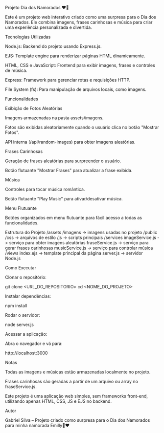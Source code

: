 Projeto Dia dos Namorados ❤️🎉

Este é um projeto web interativo criado como uma surpresa para o Dia dos Namorados. Ele combina imagens, frases carinhosas e música para criar uma experiência personalizada e divertida.

Tecnologias Utilizadas

Node.js: Backend do projeto usando Express.js.

EJS: Template engine para renderizar páginas HTML dinamicamente.

HTML, CSS e JavaScript: Frontend para exibir imagens, frases e controles de música.

Express: Framework para gerenciar rotas e requisições HTTP.

File System (fs): Para manipulação de arquivos locais, como imagens.

Funcionalidades

Exibição de Fotos Aleatórias

Imagens armazenadas na pasta assets/imagens.

Fotos são exibidas aleatoriamente quando o usuário clica no botão "Mostrar Fotos".

API interna (/api/random-images) para obter imagens aleatórias.

Frases Carinhosas

Geração de frases aleatórias para surpreender o usuário.

Botão flutuante "Mostrar Frases" para atualizar a frase exibida.

Música

Controles para tocar música romântica.

Botão flutuante "Play Music" para ativar/desativar música.

Menu Flutuante

Botões organizados em menu flutuante para fácil acesso a todas as funcionalidades.

Estrutura do Projeto
/assets
  /imagens       -> imagens usadas no projeto
/public
  /css           -> arquivos de estilo
  /js            -> scripts principais
/services
  imageService.js -> serviço para obter imagens aleatórias
  fraseService.js -> serviço para gerar frases carinhosas
  musicService.js -> serviço para controlar música
/views
  index.ejs      -> template principal da página
server.js        -> servidor Node.js

Como Executar

Clonar o repositório:

git clone <URL_DO_REPOSITORIO>
cd <NOME_DO_PROJETO>


Instalar dependências:

npm install


Rodar o servidor:

node server.js


Acessar a aplicação:

Abra o navegador e vá para:

http://localhost:3000

Notas

Todas as imagens e músicas estão armazenadas localmente no projeto.

Frases carinhosas são geradas a partir de um arquivo ou array no fraseService.js.

Este projeto é uma aplicação web simples, sem frameworks front-end, utilizando apenas HTML, CSS, JS e EJS no backend.

Autor

Gabriel Silva – Projeto criado como surpresa para o Dia dos Namorados para minha namorada Émilly🎉❤️

